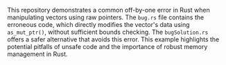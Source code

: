 This repository demonstrates a common off-by-one error in Rust when manipulating vectors using raw pointers. The `bug.rs` file contains the erroneous code, which directly modifies the vector's data using `as_mut_ptr()`, without sufficient bounds checking. The `bugSolution.rs` offers a safer alternative that avoids this error. This example highlights the potential pitfalls of unsafe code and the importance of robust memory management in Rust.